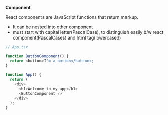 **Component**

React components are JavaScript functions that return markup.

- It can be nested into other component
- must start with capital letter(PascalCase), to distinguish easily b/w react component(PascalCases) and html tag(lowercased)

```javascript
// App.tsx

function ButtonComponent() {
  return <button>I'm a button</button>;
}

function App() {
  return (
    <div>
      <h1>Welcome to my app</h1>
      <ButtonComponent />
    </div>
  );
}
```
